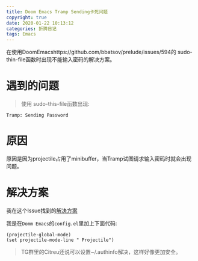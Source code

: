 ```yaml
---
title: Doom Emacs Tramp Sending卡死问题
copyright: true
date: 2020-01-22 10:13:12
categories: 折腾日记
tags: Emacs
---
```


在使用DoomEmacshttps://github.com/bbatsov/prelude/issues/594的 sudo-thin-file函数时出现不能输入密码的解决方案。
<!--more-->

# 遇到的问题 

> 使用 sudo-this-file函数出现:

``` emacs-lisp
Tramp: Sending Password
```


# 原因

原因是因为projectile占用了minibuffer，当Tramp试图请求输入密码时就会出现问题。

# 解决方案

我在这个Issue找到的[解决方案](https://github.com/bbatsov/prelude/issues/594 "外
部链接->Github")

我是在`Domm Emacs`的`config.el`里加上下面代码:

``` emacs-lisp
(projectile-global-mode)
(set projectile-mode-line " Projectile")
```

> TG群里的Citreu还说可以设置~/.authinfo解决，这样好像更加安全。
